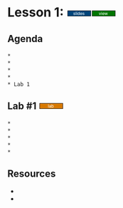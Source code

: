 # Lesson 1:  [![slides](../_images/slides-clean.png)](slides/june-DSO-bootcamp-week-seven-lesson-one.pdf)[![view](../_images/view-clean.png)](https://speakerdeck.com/devsecops/devsecops-bootcamp-week-7-lesson-1)

## Agenda

```
*
*
* 
* 
* Lab 1
```

## Lab #1 [![slides](../_images/lab-clean.png)](labs/LAB-1.md)

```
* 
* 
* 
* 
* 
```

## Resources
* 
*

